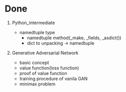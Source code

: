 # Done

1. Python_intermediate
    - namedtuple type
        - namedtuple method(_make, _fields, _asdict())
        - dict to unpacking -> namedtuple

2. Generative Adversarial Network
    - basic concept
    - value function(loss function)
    - proof of value function
    - training procedure of vanila GAN
    - minimax problem
